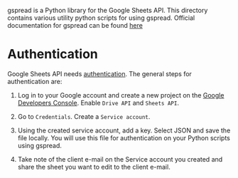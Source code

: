 gspread is a Python library for the Google Sheets API. This directory contains various utility python scripts for using gspread. Official documentation for gspread can be found [here](https://gspread.readthedocs.io/en/latest/)

# Authentication

Google Sheets API needs [authentication](https://gspread.readthedocs.io/en/latest/oauth2.html). The general steps for authentication are:

1. Log in to your Google account and create a new project on the [Google Developers Console](https://console.developers.google.com/cloud-resource-manager). Enable `Drive API` and `Sheets API`.

2. Go to `Credentials`. Create a `Service account`.

3. Using the created service account, add a key. Select JSON and save the file locally. You will use this file for authentication on your Python scripts using gspread.

4. Take note of the client e-mail on the Service account you created and share the sheet you want to edit to the client e-mail.